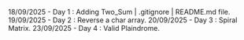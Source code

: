 18/09/2025 - Day 1 : Adding Two_Sum | .gitignore | README.md file. <br>
19/09/2025 - Day 2 : Reverse a char array.
20/09/2025 - Day 3 : Spiral Matrix.
23/09/2025 - Day 4 : Valid Plaindrome.



